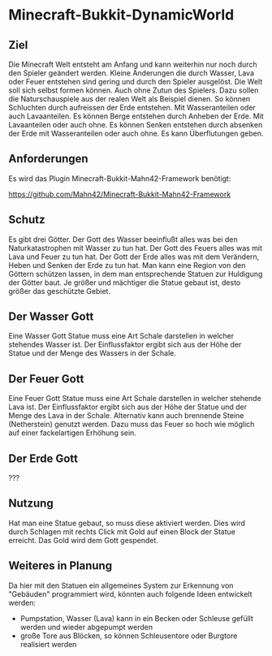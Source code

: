 Minecraft-Bukkit-DynamicWorld
=============================

Ziel
----

Die Minecraft Welt entsteht am Anfang und kann weiterhin nur noch durch den Spieler geändert werden.
Kleine Änderungen die durch Wasser, Lava oder Feuer entstehen sind gering und durch den Spieler ausgelöst.
Die Welt soll sich selbst formen können. Auch ohne Zutun des Spielers.
Dazu sollen die Naturschauspiele aus der realen Welt als Beispiel dienen.
So können Schluchten durch aufreissen der Erde entstehen. Mit Wasseranteilen oder auch Lavaanteilen.
Es können Berge entstehen durch Anheben der Erde. Mit Lavaanteilen oder auch ohne.
Es können Senken entstehen durch absenken der Erde mit Wasseranteilen oder auch ohne.
Es kann Überflutungen geben.

Anforderungen
-------------

Es wird das Plugin Minecraft-Bukkit-Mahn42-Framework benötigt:

https://github.com/Mahn42/Minecraft-Bukkit-Mahn42-Framework

Schutz
------

Es gibt drei Götter. Der Gott des Wasser beeinflußt alles was bei den Naturkatastrophen mit Wasser zu tun hat.
Der Gott des Feuers alles was mit Lava und Feuer zu tun hat.
Der Gott der Erde alles was mit dem Verändern, Heben und Senken der Erde zu tun hat.
Man kann eine Region von den Göttern schützen lassen, in dem man entsprechende Statuen zur Huldigung der Götter baut.
Je größer und mächtiger die Statue gebaut ist, desto größer das geschützte Gebiet.

Der Wasser Gott
---------------

Eine Wasser Gott Statue muss eine Art Schale darstellen in welcher stehendes Wasser ist.
Der Einflussfaktor ergibt sich aus der Höhe der Statue und der Menge des Wassers in der Schale.

Der Feuer Gott
--------------

Eine Feuer Gott Statue muss eine Art Schale darstellen in welcher stehende Lava ist.
Der Einflussfaktor ergibt sich aus der Höhe der Statue und der Menge des Lava in der Schale.
Alternativ kann auch brennende Steine (Netherstein) genutzt werden.
Dazu muss das Feuer so hoch wie möglich auf einer fackelartigen Erhöhung sein.

Der Erde Gott
-------------

???

Nutzung
-------

Hat man eine Statue gebaut, so muss diese aktiviert werden.
Dies wird durch Schlagen mit rechts Click mit Gold auf einen Block der Statue erreicht. Das Gold wird dem Gott gespendet.

Weiteres in Planung
-------------------

Da hier mit den Statuen ein allgemeines System zur Erkennung von "Gebäuden" programmiert wird, könnten auch folgende Ideen entwickelt werden:
- Pumpstation, Wasser (Lava) kann in ein Becken oder Schleuse gefüllt werden und wieder abgepumpt werden
- große Tore aus Blöcken, so können Schleusentore oder Burgtore realisiert werden

